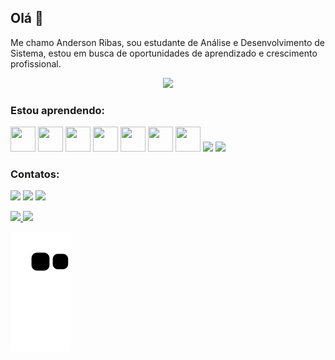 ## Olá 👋
Me  chamo Anderson Ribas, sou estudante de Análise e Desenvolvimento de Sistema, estou em busca de oportunidades de aprendizado
e crescimento profissional.

<div align="center">
<img height="320em" src="https://mir-s3-cdn-cf.behance.net/project_modules/1400_opt_1/81bb4b165684019.640b6038d133e.gif"/>
  
   <!-- <img height="350em" src="./.github/assets/cover_.png"/> -->
  <!-- <img height="380em" src="https://user-images.githubusercontent.com/70382532/138322189-2db8df52-9dcb-40a0-88a8-c365466bd33d.gif"/> -->
  
</div>


### Estou aprendendo:

<img src="https://cdn.jsdelivr.net/gh/devicons/devicon/icons/git/git-original.svg" width="40" height="40"/> <img src="https://cdn.jsdelivr.net/gh/devicons/devicon/icons/github/github-original.svg" width="40" height="40"/> <img src="https://cdn.jsdelivr.net/gh/devicons/devicon/icons/cplusplus/cplusplus-original.svg" width="40" height="40"/> 
<img src="https://cdn.jsdelivr.net/gh/devicons/devicon/icons/html5/html5-original.svg" width="40" height="40"/> 
<img src="https://cdn.jsdelivr.net/gh/devicons/devicon/icons/css3/css3-original.svg" width="40" height="40"/> 
<img src="https://cdn.jsdelivr.net/gh/devicons/devicon/icons/java/java-original.svg" width="40" height="40"/> 
<img src="https://cdn.jsdelivr.net/gh/devicons/devicon/icons/python/python-original.svg" width="40" height="40"/>
<img src="https://cdn.jsdelivr.net/gh/devicons/devicon/icons/javascript/javascript-original.svg" widht="40" height="40"/>
<img src="https://cdn.jsdelivr.net/gh/devicons/devicon/icons/angularjs/angularjs-original.svg" widht="40" height="40"/>


### Contatos:

<a href ="https://instagram.com/andertrue" target="_blank"><img src="https://img.shields.io/badge/-Instagram-%23E4405F?style=for-the-badge&logo=instagram&logoColor=white" target="_blank"></a> 
<a href ="https://www.linkedin.com/in/anderson-clayton-22375b203/" target="_blank"><img loading="lazy" src="https://img.shields.io/badge/-LinkedIn-%230077B5?style=for-the-badge&logo=linkedin&logoColor=white" target="_blank"></a>
<a href = "mailto:anderfox1988@gmail.com@AndersonRibas"><img src="https://img.shields.io/badge/Gmail-D14836?style=for-the-badge&logo=gmail&logoColor=white" target="_blank"></a>


<div>
<a href="https://github.com/anderboy03">
<img height="180em" src="https://github-readme-stats.vercel.app/api/top-langs/?username=anderboy03&layout=compact&langs_count=7&theme=dracula"/>
<img height="180em" src="https://github-readme-stats.vercel.app/api?username=anderboy03&show_icons=true&theme=dracula&include_all_commits=true&count_private=true"/>
</div>  

          
![snake gif](https://github.com/anderboy03/anderboy03/blob/output/github-contribution-grid-snake.svg)
          





          


          





